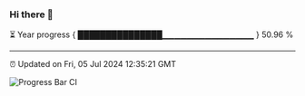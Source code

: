 ### Hi there 👋

⏳ Year progress { ███████████████▁▁▁▁▁▁▁▁▁▁▁▁▁▁▁ } 50.96 %

---

⏰ Updated on Fri, 05 Jul 2024 12:35:21 GMT

![Progress Bar CI](https://github.com/ZhaoGui/ZhaoGui/workflows/Progress%20Bar%20CI/badge.svg)
